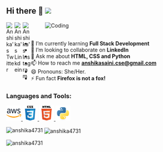 ## Hi there 👋  ![](https://komarev.com/ghpvc/?username=anshika4731)

<img align="right" alt="Coding" width="400" src="https://media.tenor.com/S59bPkT0pqcAAAAC/programming.gif">
<a href="https://twitter.com/anshika_4731">
  <img align="left" alt="Anshika's Twitter" width="22px" src="https://cdn.jsdelivr.net/npm/simple-icons@v3/icons/twitter.svg" />
</a>
<a href="https://www.linkedin.com/in/anshika2022/">
  <img align="left" alt="Anshika's Linkdein" width="22px" src="https://cdn.jsdelivr.net/npm/simple-icons@v3/icons/linkedin.svg" />
</a>

<a href="https://www.instagram.com/anshika_4731">
  <img align="left" alt="Anshika's Instagram" width="22px" src="https://cdn.jsdelivr.net/npm/simple-icons@v3/icons/instagram.svg" />
</a>

<br/>
<br/>


- 🌱 I’m currently learning **Full Stack Development**
- 👯 I’m looking to collaborate on **LinkedIn**
- 💬 Ask me about **HTML, CSS and Python**
- 📫 How to reach me **anshikasaini.cse@gmail.com**
- 😄 Pronouns: She/Her.
- ⚡ Fun fact **Firefox is not a fox!**


<h3 align="left">Languages and Tools:</h3>
<p align="left"> <a href="https://aws.amazon.com" target="_blank" rel="noreferrer"> <img src="https://raw.githubusercontent.com/devicons/devicon/master/icons/amazonwebservices/amazonwebservices-original-wordmark.svg" alt="aws" width="40" height="40"/> </a> <a href="https://www.w3schools.com/css/" target="_blank" rel="noreferrer"> <img src="https://raw.githubusercontent.com/devicons/devicon/master/icons/css3/css3-original-wordmark.svg" alt="css3" width="40" height="40"/> </a> <a href="https://www.w3.org/html/" target="_blank" rel="noreferrer"> <img src="https://raw.githubusercontent.com/devicons/devicon/master/icons/html5/html5-original-wordmark.svg" alt="html5" width="40" height="40"/> </a> <a href="https://www.python.org" target="_blank" rel="noreferrer"> <img src="https://raw.githubusercontent.com/devicons/devicon/master/icons/python/python-original.svg" alt="python" width="40" height="40"/> </a> </p>

<p><img align="left" src="https://github-readme-stats.vercel.app/api/top-langs?username=anshika4731&show_icons=true&locale=en&layout=compact" alt="anshika4731" /></p>

<p>&nbsp;<img align="center" src="https://github-readme-stats.vercel.app/api?username=anshika4731&show_icons=true&locale=en" alt="anshika4731" /></p>

<p><img align="center" src="https://github-readme-streak-stats.herokuapp.com/?user=anshika4731&" alt="anshika4731" /></p>
